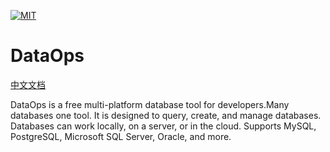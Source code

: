 [![MIT](https://img.shields.io/badge/license-MIT-blue.svg)](https://github.com/alibaba/ali-dbhub/blob/main/LICENSE)
# DataOps 

[中文文档](https://github.com/alibaba/ali-dbhub/blob/main/README_CN.md) 

DataOps is a free multi-platform database tool for developers.Many databases one tool. It is designed to query, create, and manage databases. Databases can work locally, on a server, or in the cloud. Supports MySQL, PostgreSQL, Microsoft SQL Server, Oracle, and more.  

